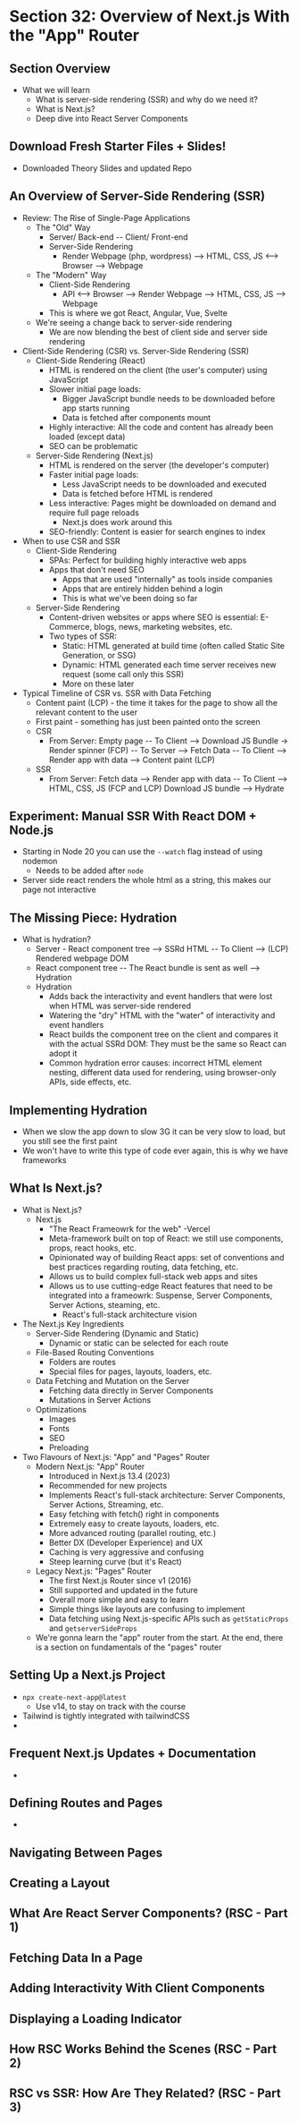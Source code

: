 # Section 32: Overview of Next.js With the "App" Router 

## Section Overview 
- What we will learn
  - What is server-side rendering (SSR) and why do we need it? 
  - What is Next.js? 
  - Deep dive into React Server Components 

## Download Fresh Starter Files + Slides! 
- Downloaded Theory Slides and updated Repo 

## An Overview of Server-Side Rendering (SSR)
- Review: The Rise of Single-Page Applications
  - The "Old" Way 
    - Server/ Back-end -- Client/ Front-end
    - Server-Side Rendering 
      - Render Webpage (php, wordpress) --> HTML, CSS, JS <--> Browser --> Webpage 
  - The "Modern" Way
    - Client-Side Rendering 
      - API <--> Browser --> Render Webpage --> HTML, CSS, JS --> Webpage 
    - This is where we got React, Angular, Vue, Svelte
  - We're seeing a change back to server-side rendering 
    - We are now blending the best of client side and server side rendering 
- Client-Side Rendering (CSR) vs. Server-Side Rendering (SSR)
  - Client-Side Rendering (React)
    - HTML is rendered on the client (the user's computer) using JavaScript 
    - Slower initial page loads: 
      - Bigger JavaScript bundle needs to be downloaded before app starts running 
      - Data is fetched after components mount 
    - Highly interactive: All the code and content has already been loaded (except data)
    - SEO can be problematic 
  - Server-Side Rendering (Next.js)
    - HTML is rendered on the server (the developer's computer)
    - Faster initial page loads: 
      - Less JavaScript needs to be downloaded and executed 
      - Data is fetched before HTML is rendered 
    - Less interactive: Pages might be downloaded on demand and require full page reloads 
      - Next.js does work around this 
    - SEO-friendly: Content is easier for search engines to index 
- When to use CSR and SSR 
  - Client-Side Rendering 
    - SPAs: Perfect for building highly interactive web apps 
    - Apps that don't need SEO
      - Apps that are used "internally" as tools inside companies 
      - Apps that are entirely hidden behind a login 
      - This is what we've been doing so far 
  - Server-Side Rendering 
    - Content-driven websites or apps where SEO is essential: E-Commerce, blogs, news, marketing websites, etc. 
    - Two types of SSR: 
      - Static: HTML generated at build time (often called Static Site Generation, or SSG)
      - Dynamic: HTML generated each time server receives new request (some call only this SSR)
      - More on these later 
- Typical Timeline of CSR vs. SSR with Data Fetching 
  - Content paint (LCP) - the time it takes for the page to show all the relevant content to the user 
  - First paint - something has just been painted onto the screen 
  - CSR 
    - From Server: Empty page -- To Client --> Download JS Bundle -> Render spinner (FCP) -- To Server --> Fetch Data -- To Client --> Render app with data --> Content paint (LCP)
  - SSR 
    - From Server: Fetch data --> Render app with data -- To Client --> HTML, CSS, JS (FCP and LCP) Download JS bundle --> Hydrate 

## Experiment: Manual SSR With React DOM + Node.js 
- Starting in Node 20 you can use the `--watch` flag instead of using nodemon 
  - Needs to be added after `node`
- Server side react renders the whole html as a string, this makes our page not interactive 

## The Missing Piece: Hydration 
- What is hydration?
  - Server - React component tree --> SSRd HTML -- To Client --> (LCP) Rendered webpage DOM 
  - React component tree -- The React bundle is sent as well --> Hydration 
  - Hydration 
    - Adds back the interactivity and event handlers that were lost when HTML was server-side rendered 
    - Watering the "dry" HTML with the "water" of interactivity and event handlers 
    - React builds the component tree on the client and compares it with the actual SSRd DOM: They must be the same so React can adopt it 
    - Common hydration error causes: incorrect HTML element nesting, different data used for rendering, using browser-only APIs, side effects, etc. 

## Implementing Hydration 
- When we slow the app down to slow 3G it can be very slow to load, but you still see the first paint 
- We won't have to write this type of code ever again, this is why we have frameworks 

## What Is Next.js? 
- What is Next.js? 
  - Next.js 
    - "The React Frameowrk for the web" -Vercel
    - Meta-framework built on top of React: we still use components, props, react hooks, etc. 
    - Opinionated way of building React apps: set of conventions and best practices regarding routing, data fetching, etc. 
    - Allows us to build complex full-stack web apps and sites 
    - Allows us to use cutting-edge React features that need to be integrated into a frameowrk: Suspense, Server Components, Server Actions, steaming, etc. 
      - React's full-stack architecture vision
- The Next.js Key Ingredients 
  - Server-Side Rendering (Dynamic and Static)
    - Dynamic or static can be selected for each route 
  - File-Based Routing Conventions 
    - Folders are routes 
    - Special files for pages, layouts, loaders, etc. 
  - Data Fetching and Mutation on the Server 
    - Fetching data directly in Server Components 
    - Mutations in Server Actions 
  - Optimizations 
    - Images 
    - Fonts 
    - SEO 
    - Preloading 
- Two Flavours of Next.js: "App" and "Pages" Router 
  - Modern Next.js: "App" Router 
    - Introduced in Next.js 13.4 (2023)
    - Recommended for new projects 
    - Implements React's full-stack architecture: Server Components, Server Actions, Streaming, etc. 
    - Easy fetching with fetch() right in components 
    - Extremely easy to create layouts, loaders, etc. 
    - More advanced routing (parallel routing, etc.)
    - Better DX (Developer Experience) and UX
    - Caching is very aggressive and confusing 
    - Steep learning curve (but it's React)
  - Legacy Next.js: "Pages" Router 
    - The first Next.js Router since v1 (2016)
    - Still supported and updated in the future 
    - Overall more simple and easy to learn 
    - Simple things like layouts are confusing to implement 
    - Data fetching using Next.js-specific APIs such as `getStaticProps` and `getserverSideProps`
  - We're gonna learn the "app" router from the start. At the end, there is a section on fundamentals of the "pages" router 

## Setting Up a Next.js Project 
- `npx create-next-app@latest`
  - Use v14, to stay on track with the course 
- Tailwind is tightly integrated with tailwindCSS 
- 

## Frequent Next.js Updates + Documentation 
- 

## Defining Routes and Pages 
- 

## Navigating Between Pages 

## Creating a Layout 

## What Are React Server Components? (RSC - Part 1)

## Fetching Data In a Page 

## Adding Interactivity With Client Components 

## Displaying a Loading Indicator 

## How RSC Works Behind the Scenes (RSC - Part 2)

## RSC vs SSR: How Are They Related? (RSC - Part 3)